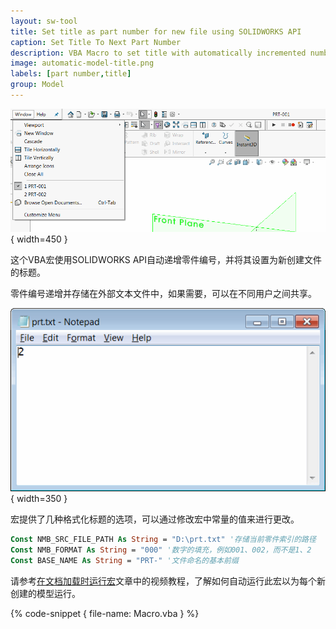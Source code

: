 ```yaml
---
layout: sw-tool
title: Set title as part number for new file using SOLIDWORKS API
caption: Set Title To Next Part Number
description: VBA Macro to set title with automatically incremented number from the shared file using SOLIDWORKS API for new files
image: automatic-model-title.png
labels: [part number,title]
group: Model
---
```

![将模型标题设置为零件编号](automatic-model-title.png){ width=450 }

这个VBA宏使用SOLIDWORKS API自动递增零件编号，并将其设置为新创建文件的标题。

零件编号递增并存储在外部文本文件中，如果需要，可以在不同用户之间共享。

![文本文件中的当前零件编号值](part-number-storage-file.png){ width=350 }

宏提供了几种格式化标题的选项，可以通过修改宏中常量的值来进行更改。

~~~ vb
Const NMB_SRC_FILE_PATH As String = "D:\prt.txt" '存储当前零件索引的路径
Const NMB_FORMAT As String = "000" '数字的填充，例如001、002，而不是1、2
Const BASE_NAME As String = "PRT-" '文件命名的基本前缀
~~~

请参考[在文档加载时运行宏](solidworks-api/application/documents/handle-document-load/)文章中的视频教程，了解如何自动运行此宏以为每个新创建的模型运行。

{% code-snippet { file-name: Macro.vba } %}